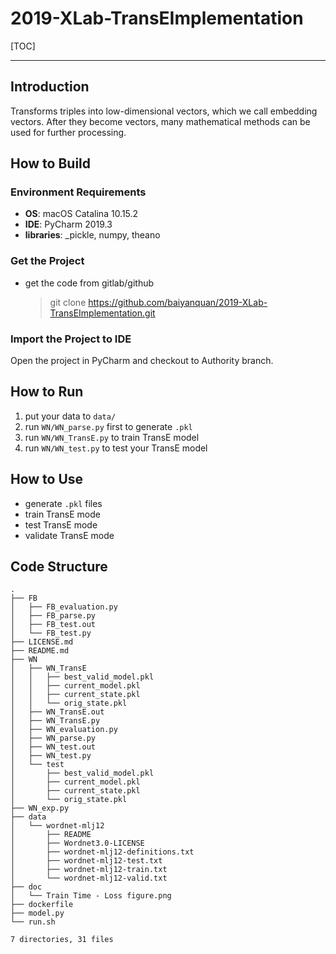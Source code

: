 # 2019-XLab-TransEImplementation
[TOC]

------

## Introduction

Transforms triples into low-dimensional vectors, which we call embedding vectors. After they become vectors, many mathematical methods can be used for further processing.

## How to Build

### Environment Requirements

- **OS**: macOS Catalina 10.15.2
- **IDE**: PyCharm 2019.3
- **libraries**: _pickle, numpy, theano

### Get the Project

- get the code from gitlab/github
	
	> git clone https://github.com/baiyanquan/2019-XLab-TransEImplementation.git

### Import the Project to IDE
Open the project in PyCharm and checkout to Authority branch.

## How to Run

1. put your data to `data/`
2. run `WN/WN_parse.py` first to generate `.pkl`
3. run `WN/WN_TransE.py` to train TransE model
4. run `WN/WN_test.py` to test your TransE model

## How to Use

- generate `.pkl` files
- train TransE mode
- test TransE mode
- validate TransE mode

## Code Structure

```
.
├── FB
│   ├── FB_evaluation.py
│   ├── FB_parse.py
│   ├── FB_test.out
│   └── FB_test.py
├── LICENSE.md
├── README.md
├── WN
│   ├── WN_TransE
│   │   ├── best_valid_model.pkl
│   │   ├── current_model.pkl
│   │   ├── current_state.pkl
│   │   └── orig_state.pkl
│   ├── WN_TransE.out
│   ├── WN_TransE.py
│   ├── WN_evaluation.py
│   ├── WN_parse.py
│   ├── WN_test.out
│   ├── WN_test.py
│   └── test
│       ├── best_valid_model.pkl
│       ├── current_model.pkl
│       ├── current_state.pkl
│       └── orig_state.pkl
├── WN_exp.py
├── data
│   └── wordnet-mlj12
│       ├── README
│       ├── Wordnet3.0-LICENSE
│       ├── wordnet-mlj12-definitions.txt
│       ├── wordnet-mlj12-test.txt
│       ├── wordnet-mlj12-train.txt
│       └── wordnet-mlj12-valid.txt
├── doc
│   └── Train Time - Loss figure.png
├── dockerfile
├── model.py
└── run.sh

7 directories, 31 files
```

